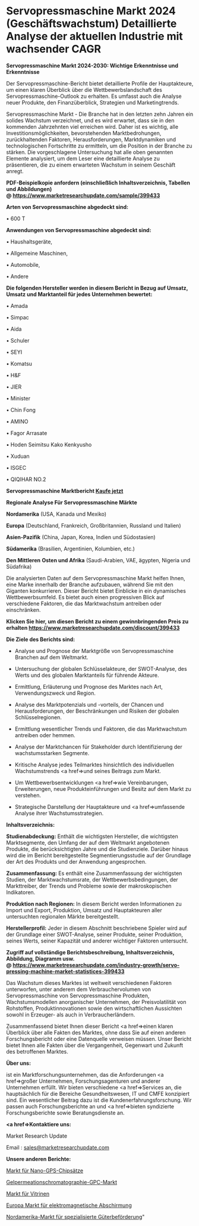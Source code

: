 # Servopressmaschine Markt 2024 (Geschäftswachstum) Detaillierte Analyse der aktuellen Industrie mit wachsender CAGR

<strong>Servopressmaschine Markt 2024-2030: Wichtige Erkenntnisse und Erkenntnisse</strong>

Der Servopressmaschine-Bericht bietet detaillierte Profile der Hauptakteure, um einen klaren Überblick über die Wettbewerbslandschaft des Servopressmaschine-Outlook zu erhalten. Es umfasst auch die Analyse neuer Produkte, den Finanzüberblick, Strategien und Marketingtrends.

Servopressmaschine Markt - Die Branche hat in den letzten zehn Jahren ein solides Wachstum verzeichnet, und es wird erwartet, dass sie in den kommenden Jahrzehnten viel erreichen wird. Daher ist es wichtig, alle Investitionsmöglichkeiten, bevorstehenden Marktbedrohungen, zurückhaltenden Faktoren, Herausforderungen, Marktdynamiken und technologischen Fortschritte zu ermitteln, um die Position in der Branche zu stärken. Die vorgeschlagene Untersuchung hat alle oben genannten Elemente analysiert, um dem Leser eine detaillierte Analyse zu präsentieren, die zu einem erwarteten Wachstum in seinem Geschäft anregt.

<strong><b>PDF-Beispielkopie anfordern (einschließlich Inhaltsverzeichnis, Tabellen und Abbildungen) @ </b></strong><strong><a href=https://www.marketresearchupdate.com/sample/399433><strong>https://www.marketresearchupdate.com/sample/399433</u></a></strong></strong>

<strong>Arten von Servopressmaschine abgedeckt sind:</strong>

• 600 T

<strong>Anwendungen von Servopressmaschine abgedeckt sind:</strong>

• Haushaltsgeräte,

• Allgemeine Maschinen,

• Automobile,

• Andere

<strong>Die folgenden Hersteller werden in diesem Bericht in Bezug auf Umsatz, Umsatz und Marktanteil für jedes Unternehmen bewertet:</strong>

• Amada

• Simpac

• Aida

• Schuler

• SEYI

• Komatsu

• H&F

• JIER

• Minister

• Chin Fong

• AMINO

• Fagor Arrasate

• Hoden Seimitsu Kako Kenkyusho

• Xuduan

• ISGEC

• QIQIHAR NO.2

<strong>Servopressmaschine Marktbericht <a href=https://www.marketresearchupdate.com/buynow/399433>Kaufe jetzt</a></strong>

<strong>Regionale Analyse Für Servopressmaschine Märkte</strong>

<strong>Nordamerika</strong> (USA, Kanada und Mexiko)

<strong>Europa</strong> (Deutschland, Frankreich, Großbritannien, Russland und Italien)

<strong>Asien-Pazifik</strong> (China, Japan, Korea, Indien und Südostasien)

<strong>Südamerika</strong> (Brasilien, Argentinien, Kolumbien, etc.)

<strong>Den Mittleren</strong> <strong>Osten und Afrika</strong> (Saudi-Arabien, VAE, ägypten, Nigeria und Südafrika)

Die analysierten Daten auf dem Servopressmaschine Markt helfen Ihnen, eine Marke innerhalb der Branche aufzubauen, während Sie mit den Giganten konkurrieren. Dieser Bericht bietet Einblicke in ein dynamisches Wettbewerbsumfeld. Es bietet auch einen progressiven Blick auf verschiedene Faktoren, die das Marktwachstum antreiben oder einschränken.

<strong>Klicken Sie hier, um diesen Bericht zu einem gewinnbringenden Preis zu erhalten
</strong><strong><a href=https://www.marketresearchupdate.com/discount/399433>https://www.marketresearchupdate.com/discount/399433</b></u></strong></a>

<strong>Die Ziele des Berichts sind:</strong>

- Analyse und Prognose der Marktgröße von Servopressmaschine Branchen auf dem Weltmarkt.

- Untersuchung der globalen Schlüsselakteure, der SWOT-Analyse, des Werts und des globalen Marktanteils für führende Akteure.

- Ermittlung, Erläuterung und Prognose des Marktes nach Art, Verwendungszweck und Region.

- Analyse des Marktpotenzials und -vorteils, der Chancen und Herausforderungen, der Beschränkungen und Risiken der globalen Schlüsselregionen.

- Ermittlung wesentlicher Trends und Faktoren, die das Marktwachstum antreiben oder hemmen.

- Analyse der Marktchancen für Stakeholder durch Identifizierung der wachstumsstarken Segmente.

- Kritische Analyse jedes Teilmarktes hinsichtlich des individuellen Wachstumstrends <a href=>und</a> seines Beitrags zum Markt.

- Um Wettbewerbsentwicklungen <a href=>wie</a> Vereinbarungen, Erweiterungen, neue Produkteinführungen und Besitz auf dem Markt zu verstehen.

- Strategische Darstellung der Hauptakteure und <a href=>umfas</a>sende Analyse ihrer Wachstumsstrategien.

<strong>Inhaltsverzeichnis:</strong>

<strong>Studienabdeckung:</strong> Enthält die wichtigsten Hersteller, die wichtigsten Marktsegmente, den Umfang der auf dem Weltmarkt angebotenen Produkte, die berücksichtigten Jahre und die Studienziele. Darüber hinaus wird die im Bericht bereitgestellte Segmentierungsstudie auf der Grundlage der Art des Produkts und der Anwendung angesprochen.

<strong>Zusammenfassung:</strong> Es enthält eine Zusammenfassung der wichtigsten Studien, der Marktwachstumsrate, der Wettbewerbsbedingungen, der Markttreiber, der Trends und Probleme sowie der makroskopischen Indikatoren.

<strong>Produktion nach Regionen:</strong> In diesem Bericht werden Informationen zu Import und Export, Produktion, Umsatz und Hauptakteuren aller untersuchten regionalen Märkte bereitgestellt.

<strong>Herstellerprofil:</strong> Jeder in diesem Abschnitt beschriebene Spieler wird auf der Grundlage einer SWOT-Analyse, seiner Produkte, seiner Produktion, seines Werts, seiner Kapazität und anderer wichtiger Faktoren untersucht.

<strong><b>Zugriff auf vollständige Berichtsbeschreibung, Inhaltsverzeichnis, Abbildung, Diagramm usw. @ </b></strong><strong><a href=https://www.marketresearchupdate.com/industry-growth/servo-pressing-machine-market-statistices-399433>https://www.marketresearchupdate.com/industry-growth/servo-pressing-machine-market-statistices-399433</a></strong>

Das Wachstum dieses Marktes ist weltweit verschiedenen Faktoren unterworfen, unter anderem dem Verbrauchervolumen von Servopressmaschine von Servopressmaschine Produkten, Wachstumsmodellen anorganischer Unternehmen, der Preisvolatilität von Rohstoffen, Produktinnovationen sowie den wirtschaftlichen Aussichten sowohl in Erzeuger- als auch in Verbraucherländern.

Zusammenfassend bietet Ihnen dieser Bericht <a href=>einen</a> klaren Überblick über alle Fakten des Marktes, ohne dass Sie auf einen anderen Forschungsbericht oder eine Datenquelle verweisen müssen. Unser Bericht bietet Ihnen alle Fakten über die Vergangenheit, Gegenwart und Zukunft des betroffenen Marktes.

<strong>Über uns:</strong>

 ist ein Marktforschungsunternehmen, das die Anforderungen <a href=>großer</a> Unternehmen, Forschungsagenturen und anderer Unternehmen erfüllt. Wir bieten verschiedene <a href=>Services</a> an, die hauptsächlich für die Bereiche Gesundheitswesen, IT und CMFE konzipiert sind. Ein wesentlicher Beitrag dazu ist die Kundenerfahrungsforschung. Wir passen auch Forschungsberichte an und <a href=>bieten</a> syndizierte Forschungsberichte sowie Beratungsdienste an.

<strong><a href=>Kontaktiere uns:</a></strong>

Market Research Update

Email : sales@marketresearchupdate.com

<strong>Unsere anderen Berichte:</strong>

<a href=https://www.linkedin.com/pulse/nano-gps-chipset-market-2023-future-scope-demands>Markt für Nano-GPS-Chipsätze</a>

<a href=https://www.linkedin.com/pulse/gel-permeation-chromatography-gpc-market-current>Gelpermeationschromatographie-GPC-Markt</a>

<a href=https://www.linkedin.com/pulse/display-cases-market-size-industry-growth-factors>Markt für Vitrinen</a>

<a href=https://www.linkedin.com/pulse/europe-electromagnetic-shielding-market>Europa Markt für elektromagnetische Abschirmung</a>

<a href=https://www.linkedin.com/pulse/north-america-specialized-freight-trucking-market>Nordamerika-Markt für spezialisierte Güterbeförderung</a>"
